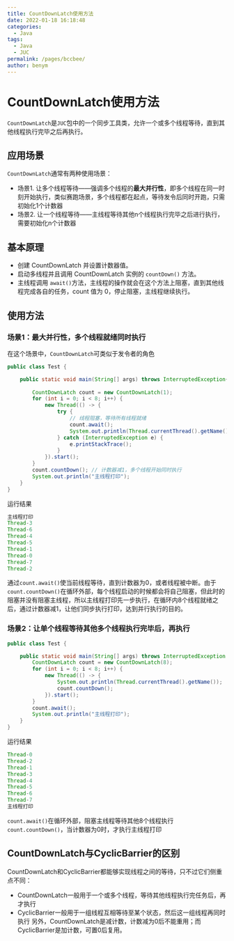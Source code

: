 ```yaml
---
title: CountDownLatch使用方法
date: 2022-01-18 16:18:48
categories: 
  - Java
tags: 
  - Java
  - JUC
permalink: /pages/bccbee/
author: benym
---
```


# CountDownLatch使用方法

`CountDownLatch`是`JUC`包中的一个同步工具类，允许一个或多个线程等待，直到其他线程执行完毕之后再执行。

## 应用场景

`CountDownLatch`通常有两种使用场景：

- 场景1. 让多个线程等待——强调多个线程的**最大并行性**，即多个线程在同一时刻开始执行，类似赛跑场景，多个线程都在起点，等待发令后同时开跑，只需初始化1个计数器
- 场景2. 让一个线程等待——主线程等待其他n个线程执行完毕之后进行执行，需要初始化n个计数器

## 基本原理

- 创建 CountDownLatch 并设置计数器值。
- 启动多线程并且调用 CountDownLatch 实例的 `countDown()` 方法。
- 主线程调用 `await()`方法，主线程的操作就会在这个方法上阻塞，直到其他线程完成各自的任务，count 值为 0，停止阻塞，主线程继续执行。

## 使用方法

### 场景1：最大并行性，多个线程就绪同时执行

在这个场景中，`CountDownLatch`可类似于发令者的角色

```java
public class Test {

    public static void main(String[] args) throws InterruptedException{
        
        CountDownLatch count = new CountDownLatch(1);
        for (int i = 0; i < 8; i++) {
            new Thread(() -> {
                try {
                    // 线程阻塞，等待所有线程就绪
                    count.await();
                    System.out.println(Thread.currentThread().getName());
                } catch (InterruptedException e) {
                    e.printStackTrace();
                }
            }).start();
        }
        count.countDown(); // 计数器减1，多个线程开始同时执行
        System.out.println("主线程打印");
    }
}
```

运行结果

```java
主线程打印
Thread-3
Thread-6
Thread-4
Thread-5
Thread-1
Thread-0
Thread-7
Thread-2
```

通过`count.await()`使当前线程等待，直到计数器为0，或者线程被中断。由于`count.countDown()`在循环外部，每个线程启动的时候都会将自己阻塞，但此时的阻塞并没有阻塞主线程，所以主线程打印先一步执行，在循环内8个线程就绪之后，通过计数器减1，让他们同步执行打印，达到并行执行的目的。

### 场景2：让单个线程等待其他多个线程执行完毕后，再执行

```java
public class Test {

    public static void main(String[] args) throws InterruptedException {
        CountDownLatch count = new CountDownLatch(8);
        for (int i = 0; i < 8; i++) {
            new Thread(() -> {
                System.out.println(Thread.currentThread().getName());
                count.countDown();
            }).start();
        }
        count.await();
        System.out.println("主线程打印");
    }
}
```

运行结果

```java
Thread-0
Thread-2
Thread-1
Thread-3
Thread-4
Thread-5
Thread-6
Thread-7
主线程打印
```

`count.await()`在循环外部，阻塞主线程等待其他8个线程执行`count.countDown()`，当计数器为0时，才执行主线程打印

## CountDownLatch与CyclicBarrier的区别

CountDownLatch和CyclicBarrier都能够实现线程之间的等待，只不过它们侧重点不同：

- CountDownLatch一般用于一个或多个线程，等待其他线程执行完任务后，再才执行
- CyclicBarrier一般用于一组线程互相等待至某个状态，然后这一组线程再同时执行
  另外，CountDownLatch是减计数，计数减为0后不能重用；而CyclicBarrier是加计数，可置0后复用。
